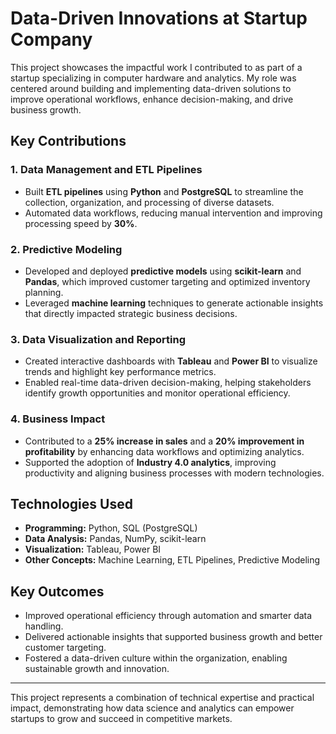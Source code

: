 # Data-Driven Innovations at Startup Company

This project showcases the impactful work I contributed to as part of a startup specializing in computer hardware and analytics. My role was centered around building and implementing data-driven solutions to improve operational workflows, enhance decision-making, and drive business growth.

## Key Contributions

### 1. Data Management and ETL Pipelines
- Built **ETL pipelines** using **Python** and **PostgreSQL** to streamline the collection, organization, and processing of diverse datasets.
- Automated data workflows, reducing manual intervention and improving processing speed by **30%**.

### 2. Predictive Modeling
- Developed and deployed **predictive models** using **scikit-learn** and **Pandas**, which improved customer targeting and optimized inventory planning.
- Leveraged **machine learning** techniques to generate actionable insights that directly impacted strategic business decisions.

### 3. Data Visualization and Reporting
- Created interactive dashboards with **Tableau** and **Power BI** to visualize trends and highlight key performance metrics.
- Enabled real-time data-driven decision-making, helping stakeholders identify growth opportunities and monitor operational efficiency.

### 4. Business Impact
- Contributed to a **25% increase in sales** and a **20% improvement in profitability** by enhancing data workflows and optimizing analytics.
- Supported the adoption of **Industry 4.0 analytics**, improving productivity and aligning business processes with modern technologies.

## Technologies Used
- **Programming:** Python, SQL (PostgreSQL)
- **Data Analysis:** Pandas, NumPy, scikit-learn
- **Visualization:** Tableau, Power BI
- **Other Concepts:** Machine Learning, ETL Pipelines, Predictive Modeling

## Key Outcomes
- Improved operational efficiency through automation and smarter data handling.
- Delivered actionable insights that supported business growth and better customer targeting.
- Fostered a data-driven culture within the organization, enabling sustainable growth and innovation.

---

This project represents a combination of technical expertise and practical impact, demonstrating how data science and analytics can empower startups to grow and succeed in competitive markets.
